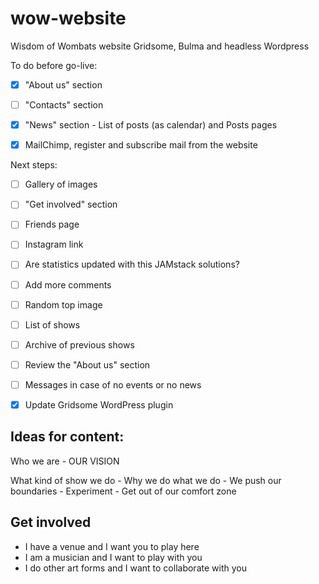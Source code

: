 # wow-website

Wisdom of Wombats website
Gridsome, Bulma and headless Wordpress

To do before go-live:

- [x] "About us" section

- [ ] "Contacts" section

- [x] "News" section - List of posts (as calendar) and Posts pages

- [x] MailChimp, register and subscribe mail from the website

Next steps:

- [ ] Gallery of images

- [ ] "Get involved" section

- [ ] Friends page

- [ ] Instagram link

- [ ] Are statistics updated with this JAMstack solutions?

- [ ] Add more comments

- [ ] Random top image

- [ ] List of shows

- [ ] Archive of previous shows

- [ ] Review the "About us" section

- [ ] Messages in case of no events or no news

- [x] Update Gridsome WordPress plugin

## Ideas for content:

Who we are - OUR VISION

What kind of show we do - Why we do what we do - We push our boundaries - Experiment - Get out of our comfort zone

## Get involved
- I have a venue and I want you to play here
- I am a musician and I want to play with you
- I do other art forms and I want to collaborate with you